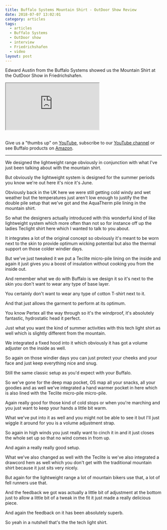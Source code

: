 ```yaml
---
title: Buffalo Systems Mountain Shirt - OutDoor Show Review
date: 2018-07-07 13:02:01
category: articles
tags:
  - articles
  - Buffalo Systems
  - OutDoor show
  - interview
  - Friedrichshafen
  - video
layout: post
---
```


Edward Austin from the Buffalo Systems showed us the Mountain Shirt at the OutDoor Show in Friedrichshafen.

<div class="embed-responsive embed-responsive-16by9">
    <iframe class="embed-responsive-item" src="https://www.youtube.com/embed/UAVv-uaErsY"></iframe>
</div>
<br>
<!--more-->

Give us a "thumbs up" on <a href="https://www.youtube.com/watch?v=UAVv-uaErsY" rel="nofollow" target="_blank">YouTube</a>, subscribe to our <a target="_blank" rel="nofollow" href="https://www.youtube.com/channel/UCnO9Q_m9EaOCrHmmQIBVBNw?sub_confirmation=1">YouTube channel</a> or see Buffalo products on <a href="https://amzn.to/2lZwlbN" rel="nofollow" target="_blank">Amazon</a>.

---

We designed the lightweight range obviously in conjunction with what I've just been talking about with the mountain shirt.

But obviously the lightweight system is designed for the summer periods you know we're out here it's nice it's June.

Obviously back in the UK here we were still getting cold windy and wet weather but the temperatures just aren't low enough to justify the the double pile setup that we've got and the AquaTherm pile lining in the mountain shirt.

So what the designers actually introduced with this wonderful kind of like lightweight system which more often than not so for instance off up the ladies Teclight shirt here which I wanted to talk to you about.

It integrates a lot of the original concept so obviously it's meant to be worn next to the skin to provide optimum wicking potential but also the thermal support on those colder windier days.

But we've just tweaked it we put a Teclite micro-pile lining on the inside and again it just gives you a boost of insulation without cooking you
from the inside out.

And remember what we do with Buffalo is we design it so it's next to the skin you don't want to wear any type of base layer.

You certainly don't want to wear any type of cotton T-shirt next to it.

And that just allows the garment to perform at its optimum.

You know Pertex all the way through so it's the windproof, it's absolutely fantastic, hydrostatic head it perfect.

Just what you want the kind of summer activities with this tech light shirt as well which is slightly different from the mountain.

We integrated a fixed hood into it which obviously it has got a volume adjuster on the inside as well.

So again on those windier days you can just protect your cheeks and your face and just keep everything nice and snug.

Still the same classic setup as you'd expect with your Buffalo.

So we've gone for the deep map pocket, OS map all your snacks, all your goodies and as well we've integrated a hand warmer pocket in here
which is also lined with the Teclite micro-pile micro-pile.

Again really good for those kind of cold stops or when you're marching and you just want to keep your hands a little bit warm.

What we've put into it as well and you might not be able to see it but I'll just wiggle it around for you is a volume adjustment
strap.

So again in high winds you just really want to cinch it in and it just closes the whole set up so that no wind comes in from up.

And again a really really good setup.

What we've also changed as well with the Teclite is we've also integrated a drawcord hem as well which you don't get with the traditional mountain shirt because it just sits very nicely.

But again for the lightweight range a lot of mountain bikers use that, a lot of fell runners use that.

And the feedback we got was actually a little bit of adjustment at the bottom just to allow a little bit of a tweak in the fit
it just made a really delicious piece.

And again the feedback on it has been absolutely superb.

So yeah in a nutshell that's the the tech light shirt.
